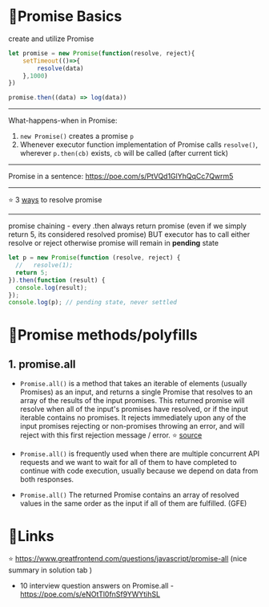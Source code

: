 # 📌Promise Basics

create and utilize Promise
```js
let promise = new Promise(function(resolve, reject){
    setTimeout(()=>{
        resolve(data)
    },1000)
})

promise.then((data) => log(data))
```

---
What-happens-when in Promise:
1. `new Promise()` creates a promise `p`
2. Whenever executor function implementation of Promise calls `resolve()`, wherever `p.then(cb)` exists, `cb` will be called (after current tick)
---
Promise in a sentence: https://poe.com/s/PtVQd1GlYhQqCc7Qwrm5

---

⭐️ 3 [ways](../_programs/3waysToReolvePromise.js) to resolve promise

---
promise chaining - every .then always return promise (even if we simply return 5, its considered resolved promise) BUT executor has to call either
resolve or reject otherwise promise will remain in **pending** state

```js
let p = new Promise(function (resolve, reject) {
  //   resolve(1);
  return 5;
}).then(function (result) {
  console.log(result);
});
console.log(p); // pending state, never settled
```

# 📌Promise methods/polyfills
## 1. promise.all
- `Promise.all()` is a method that takes an iterable of elements (usually Promises) as an input, and returns a single Promise that resolves to an array of the results of the input promises. This returned promise will resolve when all of the input's promises have resolved, or if the input iterable contains no promises. It rejects immediately upon any of the input promises rejecting or non-promises throwing an error, and will reject with this first rejection message / error. 
⭐️ [source](https://www.greatfrontend.com/questions/javascript/promise-all)

- `Promise.all()` is frequently used when there are multiple concurrent API requests and we want to wait for all of them to have completed to continue with code execution, usually because we depend on data from both responses.

- `Promise.all()` The returned Promise contains an array of resolved values in the same order as the input if all of them are fulfilled. (GFE)

# 📌Links
⭐️ https://www.greatfrontend.com/questions/javascript/promise-all (nice summary in solution tab )
- 10 interview question answers on Promise.all - https://poe.com/s/eNOtTl0fnSf9YWYtihSL